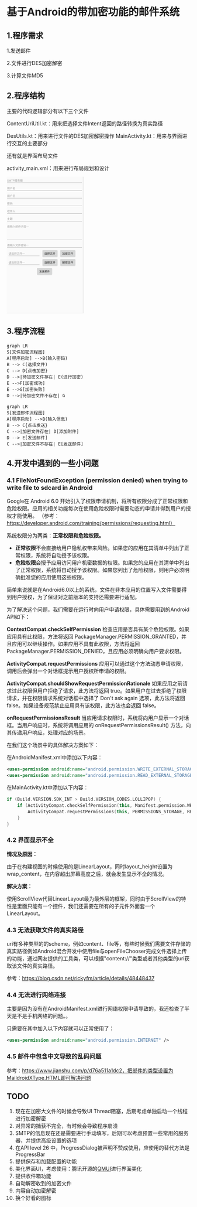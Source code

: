 # 基于Android的带加密功能的邮件系统

## 1.程序需求

1.发送邮件

2.文件进行DES加密解密

3.计算文件MD5

## 2.程序结构

主要的代码逻辑部分有以下三个文件

ContentUriUtil.kt：用来把选择文件Intent返回的路径转换为真实路径

DesUtils.kt：用来进行文件的DES加密解密操作
MainActivity.kt：用来与界面进行交互的主要部分

还有就是界面布局文件

activity_main.xml：用来进行布局规划和设计

![0](img.png)

## 3.程序流程

```mermaid
graph LR
S[文件加密流程图]
A[程序启动] -->B(输入密码) 
B --> C(选择文件)
C --> D{点击加密}
D -->|待加密文件存在| E(进行加密)
E -->F[加密成功]
E -->G[加密失败]
D -->|待加密文件不存在| G
```

```mermaid
graph LR
S[发送邮件流程图]
A[程序启动] -->B(输入信息)
B --> C{点击发送}
C -->|加密文件存在| D[添加附件]
D --> E[发送邮件]
C -->|加密文件不存在| E[发送邮件]
```

## 4.开发中遇到的一些小问题

### 4.1 FileNotFoundException (permission denied) when trying to write file to sdcard in Android

 Google在 Android 6.0 开始引入了权限申请机制，将所有权限分成了正常权限和危险权限。应用的相关功能每次在使用危险权限时需要动态的申请并得到用户的授权才能使用。 （参考：https://developer.android.com/training/permissions/requesting.html）

系统权限分为两类：**正常权限和危险权限。**

-  **正常权限**不会直接给用户隐私权带来风险。如果您的应用在其清单中列出了正常权限，系统将自动授予该权限。
-  **危险权限**会授予应用访问用户机密数据的权限。如果您的应用在其清单中列出了正常权限，系统将自动授予该权限。如果您列出了危险权限，则用户必须明确批准您的应用使用这些权限。

简单来说就是在Android6.0以上的系统，文件在非本应用的位置写入文件需要得到用户授权，为了保证对之前版本的支持还需要进行适配。

为了解决这个问题，我们需要在运行时向用户申请权限，具体需要用到的Android API如下：

**ContextCompat.checkSelfPermission**
 检查应用是否具有某个危险权限。如果应用具有此权限，方法将返回 PackageManager.PERMISSION_GRANTED，并且应用可以继续操作。如果应用不具有此权限，方法将返回 PackageManager.PERMISSION_DENIED，且应用必须明确向用户要求权限。

**ActivityCompat.requestPermissions**
 应用可以通过这个方法动态申请权限，调用后会弹出一个对话框提示用户授权所申请的权限。

**ActivityCompat.shouldShowRequestPermissionRationale**
 如果应用之前请求过此权限但用户拒绝了请求，此方法将返回 true。如果用户在过去拒绝了权限请求，并在权限请求系统对话框中选择了 Don't ask again 选项，此方法将返回 false。如果设备规范禁止应用具有该权限，此方法也会返回 false。

**onRequestPermissionsResult**
 当应用请求权限时，系统将向用户显示一个对话框。当用户响应时，系统将调用应用的 onRequestPermissionsResult() 方法，向其传递用户响应，处理对应的场景。



在我们这个场景中的具体解决方案如下：

在AndroidManifest.xml中添加以下内容：

```xml
<uses-permission android:name="android.permission.WRITE_EXTERNAL_STORAGE" />
<uses-permission android:name="android.permission.READ_EXTERNAL_STORAGE" />
```

在MainActivity.kt中添加以下内容：

```kotlin
if (Build.VERSION.SDK_INT > Build.VERSION_CODES.LOLLIPOP) {
	if (ActivityCompat.checkSelfPermission(this, Manifest.permission.WRITE_EXTERNAL_STORAGE) != PackageManager.PERMISSION_GRANTED) {
		ActivityCompat.requestPermissions(this, PERMISSIONS_STORAGE, REQUEST_PERMISSION_CODE);
	}
}
```

### 4.2 界面显示不全

**情况及原因：**

由于在构建视图的时候使用的是LinearLayout，同时layout_height设置为wrap_content，在内容超出屏幕高度之后，就会发生显示不全的情况。

**解决方案：**

使用ScrollView代替LinearLayout最为最外层的框架，同时由于ScrollView的特性是里面只能有一个控件，我们还需要在所有的子元件外面套一个LinearLayout。

### 4.3 无法获取文件的真实路径

uri有多种类型的的scheme，例如content、file等，有些时候我们需要文件存储的真实路径例如Android混合开发中使用file与openFileChooser完成文件选择上传的功能，通过网友提供的工具类，可以根据"content://"类型或者其他类型的uri获取该文件的真实路径。

参考：https://blog.csdn.net/rickyfm/article/details/48448437

### 4.4 无法进行网络连接

主要是因为没有在AndroidManifest.xml进行网络权限申请导致的，我还检查了半天是不是手机网络的问题。。

只需要在其中加入以下内容就可以正常使用了：

```xml
<uses-permission android:name="android.permission.INTERNET" />
```

### 4.5 邮件中包含中文导致的乱码问题

参考：https://www.jianshu.com/p/d76a511a1dc2，把邮件的类型设置为MaildroidXType.HTML即可解决问题

## TODO

1. 现在在加密大文件的时候会导致UI Thread阻塞，后期考虑单独启动一个线程进行加密解密
2. 对异常的捕获不完全，有时候会导致程序崩溃
3. SMTP的信息现在还是需要进行手动填写，后期可以考虑预置一些常用的服务器，并提供高级设置的选项
4. 在API level 26 中，ProgressDialog被声明不赞成使用，应使用的替代方法是ProgressBar
5. 提供保存和加载配置的功能
6. 美化界面UI，考虑使用：腾讯开源的[QMUI](https://qmuiteam.com/android)进行界面美化
7. 提供收件箱功能
8. 自动解密收到的加密文件
9. 内容自动加密解密
10. 换个好看的图标

